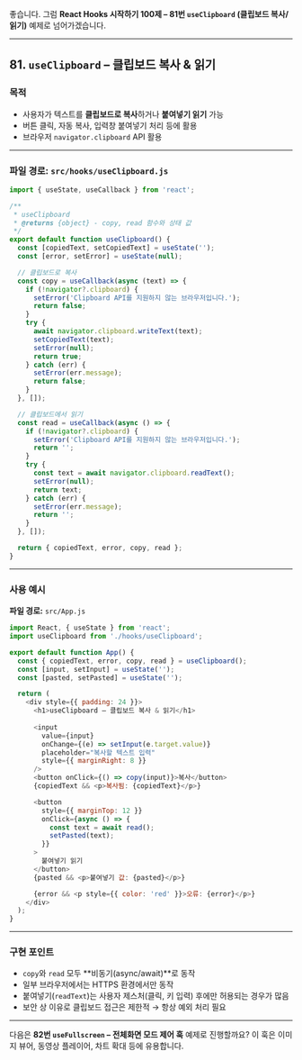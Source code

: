 좋습니다.
그럼 **React Hooks 시작하기 100제 – 81번 `useClipboard` (클립보드 복사/읽기)** 예제로 넘어가겠습니다.

---

## 81. `useClipboard` – 클립보드 복사 & 읽기

### 목적

* 사용자가 텍스트를 **클립보드로 복사**하거나 **붙여넣기 읽기** 가능
* 버튼 클릭, 자동 복사, 입력창 붙여넣기 처리 등에 활용
* 브라우저 `navigator.clipboard` API 활용

---

### 파일 경로: `src/hooks/useClipboard.js`

```javascript
import { useState, useCallback } from 'react';

/**
 * useClipboard
 * @returns {object} - copy, read 함수와 상태 값
 */
export default function useClipboard() {
  const [copiedText, setCopiedText] = useState('');
  const [error, setError] = useState(null);

  // 클립보드로 복사
  const copy = useCallback(async (text) => {
    if (!navigator?.clipboard) {
      setError('Clipboard API를 지원하지 않는 브라우저입니다.');
      return false;
    }
    try {
      await navigator.clipboard.writeText(text);
      setCopiedText(text);
      setError(null);
      return true;
    } catch (err) {
      setError(err.message);
      return false;
    }
  }, []);

  // 클립보드에서 읽기
  const read = useCallback(async () => {
    if (!navigator?.clipboard) {
      setError('Clipboard API를 지원하지 않는 브라우저입니다.');
      return '';
    }
    try {
      const text = await navigator.clipboard.readText();
      setError(null);
      return text;
    } catch (err) {
      setError(err.message);
      return '';
    }
  }, []);

  return { copiedText, error, copy, read };
}
```

---

### 사용 예시

**파일 경로:** `src/App.js`

```javascript
import React, { useState } from 'react';
import useClipboard from './hooks/useClipboard';

export default function App() {
  const { copiedText, error, copy, read } = useClipboard();
  const [input, setInput] = useState('');
  const [pasted, setPasted] = useState('');

  return (
    <div style={{ padding: 24 }}>
      <h1>useClipboard – 클립보드 복사 & 읽기</h1>
      
      <input
        value={input}
        onChange={(e) => setInput(e.target.value)}
        placeholder="복사할 텍스트 입력"
        style={{ marginRight: 8 }}
      />
      <button onClick={() => copy(input)}>복사</button>
      {copiedText && <p>복사됨: {copiedText}</p>}

      <button
        style={{ marginTop: 12 }}
        onClick={async () => {
          const text = await read();
          setPasted(text);
        }}
      >
        붙여넣기 읽기
      </button>
      {pasted && <p>붙여넣기 값: {pasted}</p>}

      {error && <p style={{ color: 'red' }}>오류: {error}</p>}
    </div>
  );
}
```

---

### 구현 포인트

* `copy`와 `read` 모두 \*\*비동기(async/await)\*\*로 동작
* 일부 브라우저에서는 HTTPS 환경에서만 동작
* 붙여넣기(`readText`)는 사용자 제스처(클릭, 키 입력) 후에만 허용되는 경우가 많음
* 보안 상 이유로 클립보드 접근은 제한적 → 항상 예외 처리 필요

---

다음은 **82번 `useFullscreen` – 전체화면 모드 제어 훅** 예제로 진행할까요?
이 훅은 이미지 뷰어, 동영상 플레이어, 차트 확대 등에 유용합니다.
